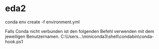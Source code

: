 # eda2
conda env create -f environment.yml

Falls Conda nicht verbunden ist den folgenden Befehl verwenden mit dem jeweiligen Benutzernamen.
C:\Users\...\miniconda3\shell\condabin\conda-hook.ps1 